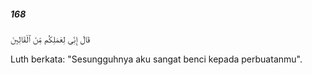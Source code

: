 ##### 168

<span class="ayah">قَالَ إِنِّى لِعَمَلِكُم مِّنَ ٱلْقَالِينَ</span>

<span class="ayah_translation">Luth berkata: "Sesungguhnya aku sangat benci kepada perbuatanmu".</span>
